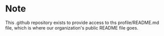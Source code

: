# Note

This .github repository exists to provide access to ths profile/README.md file, which is where our organization's public README file goes. 
